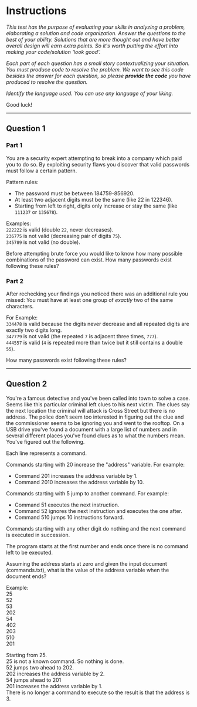 # Instructions

_This test has the purpose of evaluating your skills in analyzing a problem, elaborating a solution and code organization. Answer the questions to the best of your ability. Solutions that are more thought out and have better overall design will earn extra points. So it's worth putting the effort into making your code/solution 'look good'._

_Each part of each question has a small story contextualizing your situation. You must produce code to resolve the problem. We want to see this code besides the answer for each question, so please **provide the code** you have produced to resolve the question._

_Identify the language used. You can use any language of your liking._

Good luck!

---

## Question 1
### Part 1

You are a security expert attempting to break into a company which paid you to do so. By exploiting security flaws you discover that valid passwords must follow a certain pattern.

Pattern rules:
- The password must be between 184759-856920.
- At least two adjacent digits must be the same (like 22 in 122346).
- Starting from left to right, digits only increase or stay the same (like `111237` or `135678`). 

Examples:  
`222222` is valid (double `22`, never decreases).  
`236775` is not valid (decreasing pair of digits `75`).  
`345789` is not valid (no double).  

Before attempting brute force you would like to know how many possible combinations of the password can exist. How many passwords exist following these rules?

### Part 2

After rechecking your findings you noticed there was an additional rule you missed: You must have at least one group of *exactly* two of the same characters.

For Example:  
`334478` is valid because the digits never decrease and all repeated digits are exactly two digits long.  
`347779` is not valid (the repeated `7` is adjacent three times, `777`).  
`444557` is valid (`4` is repeated more than twice but it still contains a double `55`).  

How many passwords exist following these rules?

---

## Question 2

You're a famous detective and you've been called into town to solve a case. Seems like this particular criminal left clues to his next victim. The clues say the next location the criminal will attack is Cross Street but there is no address. The police don't seem too interested in figuring out the clue and the commissioner seems to be ignoring you and went to the rooftop. On a USB drive you've found a document with a large list of numbers and in several different places you've found clues as to what the numbers mean. You've figured out the following.

Each line represents a command.

Commands starting with 20 increase the "address" variable. For example:
- Command 201 increases the address variable by 1.
- Command 2010 increases the address variable by 10.

Commands starting with 5 jump to another command. For example:
- Command 51 executes the next instruction.
- Command 52 ignores the next instruction and executes the one after.
- Command 510 jumps 10 instructions forward.

Commands starting with any other digit do nothing and the next command is executed in succession.

The program starts at the first number and ends once there is no command left to be executed.

Assuming the address starts at zero and given the input document (commands.txt), what is the value of the address variable when the document ends?

Example:  
25  
52  
53  
202  
54  
402  
203  
510  
201  

Starting from 25.  
25 is not a known command. So nothing is done.  
52 jumps two ahead to 202.  
202 increases the address variable by 2.  
54 jumps ahead to 201  
201 increases the address variable by 1.  
There is no longer a command to execute so the result is that the address is 3.  